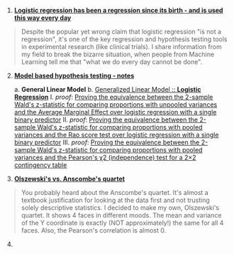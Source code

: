 1.  [**Logistic regression has been a regression since its birth - and is used this way every day**](https://github.com/adrianolszewski/Logistic-regression-is-regression)

> Despite the popular yet wrong claim that logistic regression "is not a regression", it's one of the key regression and hypothesis testing tools in experimental research (like clinical trials). I share information from my field to break the bizarre situation, when people from Machine Learning tell me that "what we do every day cannot be done".

2.  [**Model based hypothesis testing - notes**](https://github.com/adrianolszewski/model-based-testing-hypotheses/blob/main/README.md)

    a.  **General Linear Model**
    b.  [Generalized Linear Model :: **Logistic Regression**](https://github.com/adrianolszewski/Logistic-regression-is-regression/blob/main/Testing%20hypotheses%20about%20proportions%20using%20logistic%20regression.md)
        I.  *proof*: [Proving the equivalence between the 2-sample Wald's z-statistic for comparing proportions with unpooled variances and the Average Marginal Effect over logistic regression with a single binary predictor](https://github.com/adrianolszewski/Logistic-regression-is-regression/blob/main/logistic_regression_AME_Wald_z_test_proportions.md)
        II. *proof*: [Proving the equivalence between the 2-sample Wald's z-statistic for comparing proportions with pooled variances and the Rao score test over logistic regression with a single binary predictor](https://github.com/adrianolszewski/Logistic-regression-is-regression/blob/main/logistic_regression_Rao_Wald_z_test_proportions.md)
        III. *proof*: [Proving the equivalence between the 2-sample Wald's z-statistic for comparing proportions with pooled variances and the Pearson's χ2 (independence) test for a 2×2 contingency table](https://github.com/adrianolszewski/Logistic-regression-is-regression/blob/main/Pearson_chi2_Wald_z_test_proportions.md)

3.  [**Olszewski's vs. Anscombe's quartet**](https://github.com/adrianolszewski/R_and_statistics_miscellany/blob/main/Olszewski's%20quartet/Olszewski's%20quartet.md)

> You probably heard about the Anscombe's quartet. It's almost a textbook justification for looking at the data first and not trusting solely descriptive statistics. I decided to make my own, Olszewski's quartet. It shows 4 faces in different moods. The mean and variance of the Y coordinate is exactly (NOT approximately!) the same for all 4 faces. Also, the Pearson's correlation is almost 0.

4.  
